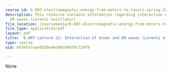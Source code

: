 ```yaml
---
course_id: 6-007-electromagnetic-energy-from-motors-to-lasers-spring-2011
description: This resource contains information regarding interaction of atoms and
  EM waves (Lorentz oscillator).
file_location: /coursemedia/6-007-electromagnetic-energy-from-motors-to-lasers-spring-2011/6434fa7aae0266ed6d40109d70c724f9_MIT6_007S11_lec22.pdf
file_type: application/pdf
layout: pdf
title: '6.007 Lecture 22: Interaction of atoms and EM waves (Lorentz oscillator)'
type: course
uid: 6434fa7aae0266ed6d40109d70c724f9

---
```

None